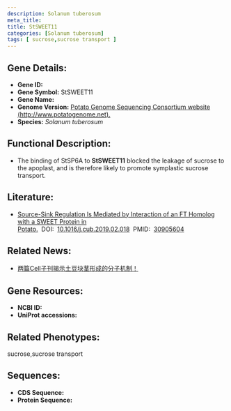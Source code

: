 ```yaml
---
description: Solanum tuberosum
meta_title:
title: StSWEET11
categories: [Solanum tuberosum]
tags: [ sucrose,sucrose transport ]
---
```


## Gene Details:
- **Gene ID:**	[]()
- **Gene Symbol:** StSWEET11
- **Gene Name:** 
- **Genome Version:** [Potato Genome Sequencing Consortium website (http://www.potatogenome.net).]()
- **Species:** *Solanum tuberosum*

## Functional Description:
   - The binding of StSP6A to **StSWEET11** blocked the leakage of sucrose to the apoplast, and is therefore likely to promote symplastic sucrose transport. 

## Literature:
   - [Source-Sink Regulation Is Mediated by Interaction of an FT Homolog with a SWEET Protein in Potato.]( https://www.sciencedirect.com/science/article/pii/S0960982219301575?via%3Dihub)&nbsp;&nbsp;DOI:&nbsp;&nbsp;[10.1016/j.cub.2019.02.018](https://www.sciencedirect.com/science/article/pii/S0960982219301575?via%3Dihub)&nbsp;&nbsp;PMID:&nbsp;&nbsp;[30905604](https://pubmed.ncbi.nlm.nih.gov/30905604/)

## Related News:
   - [两篇Cell子刊揭示土豆块茎形成的分子机制！](https://mp.weixin.qq.com/s?__biz=Mzg3MDEwNDEyMg==&mid=2247484418&idx=3&sn=7cef8aeb34378b2e51df8be99388fba9&chksm=ce93a957f9e42041d886dc2ec46b38ddd0fe128f8ef2b496ea367de91e87cabf2566db2e4fbe&scene=27#wechat_redirect)

## Gene Resources:
- **NCBI ID:** [](https://www.ncbi.nlm.nih.gov/gene/?term=)
- **UniProt accessions:** [](https://www.uniprot.org/uniprotkb//entry)

## Related Phenotypes:
sucrose,sucrose transport

## Sequences:
- **CDS Sequence:**
- **Protein Sequence:**

